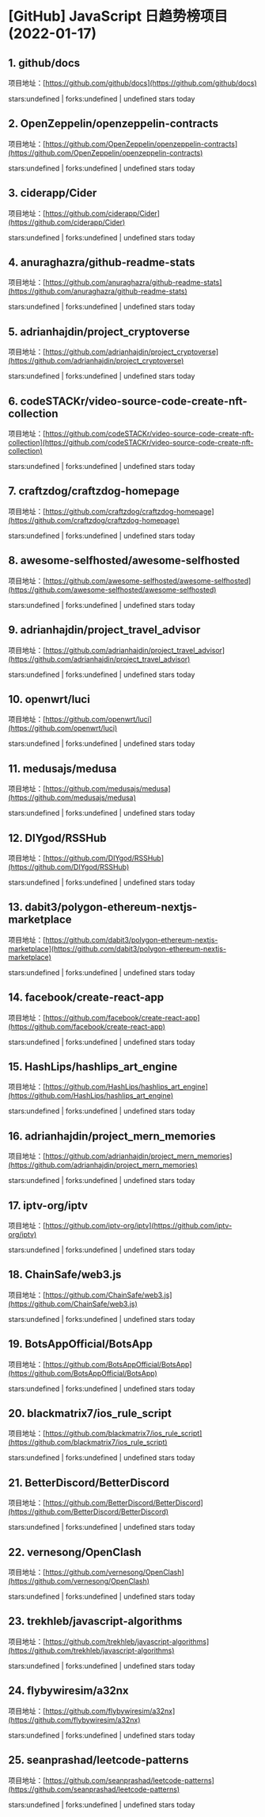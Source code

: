 # [GitHub] JavaScript 日趋势榜项目(2022-01-17)

## 1. github/docs 

项目地址：[https://github.com/github/docs](https://github.com/github/docs)

stars:undefined | forks:undefined | undefined stars today 



## 2. OpenZeppelin/openzeppelin-contracts 

项目地址：[https://github.com/OpenZeppelin/openzeppelin-contracts](https://github.com/OpenZeppelin/openzeppelin-contracts)

stars:undefined | forks:undefined | undefined stars today 



## 3. ciderapp/Cider 

项目地址：[https://github.com/ciderapp/Cider](https://github.com/ciderapp/Cider)

stars:undefined | forks:undefined | undefined stars today 



## 4. anuraghazra/github-readme-stats 

项目地址：[https://github.com/anuraghazra/github-readme-stats](https://github.com/anuraghazra/github-readme-stats)

stars:undefined | forks:undefined | undefined stars today 



## 5. adrianhajdin/project_cryptoverse 

项目地址：[https://github.com/adrianhajdin/project_cryptoverse](https://github.com/adrianhajdin/project_cryptoverse)

stars:undefined | forks:undefined | undefined stars today 



## 6. codeSTACKr/video-source-code-create-nft-collection 

项目地址：[https://github.com/codeSTACKr/video-source-code-create-nft-collection](https://github.com/codeSTACKr/video-source-code-create-nft-collection)

stars:undefined | forks:undefined | undefined stars today 



## 7. craftzdog/craftzdog-homepage 

项目地址：[https://github.com/craftzdog/craftzdog-homepage](https://github.com/craftzdog/craftzdog-homepage)

stars:undefined | forks:undefined | undefined stars today 



## 8. awesome-selfhosted/awesome-selfhosted 

项目地址：[https://github.com/awesome-selfhosted/awesome-selfhosted](https://github.com/awesome-selfhosted/awesome-selfhosted)

stars:undefined | forks:undefined | undefined stars today 



## 9. adrianhajdin/project_travel_advisor 

项目地址：[https://github.com/adrianhajdin/project_travel_advisor](https://github.com/adrianhajdin/project_travel_advisor)

stars:undefined | forks:undefined | undefined stars today 



## 10. openwrt/luci 

项目地址：[https://github.com/openwrt/luci](https://github.com/openwrt/luci)

stars:undefined | forks:undefined | undefined stars today 



## 11. medusajs/medusa 

项目地址：[https://github.com/medusajs/medusa](https://github.com/medusajs/medusa)

stars:undefined | forks:undefined | undefined stars today 



## 12. DIYgod/RSSHub 

项目地址：[https://github.com/DIYgod/RSSHub](https://github.com/DIYgod/RSSHub)

stars:undefined | forks:undefined | undefined stars today 



## 13. dabit3/polygon-ethereum-nextjs-marketplace 

项目地址：[https://github.com/dabit3/polygon-ethereum-nextjs-marketplace](https://github.com/dabit3/polygon-ethereum-nextjs-marketplace)

stars:undefined | forks:undefined | undefined stars today 



## 14. facebook/create-react-app 

项目地址：[https://github.com/facebook/create-react-app](https://github.com/facebook/create-react-app)

stars:undefined | forks:undefined | undefined stars today 



## 15. HashLips/hashlips_art_engine 

项目地址：[https://github.com/HashLips/hashlips_art_engine](https://github.com/HashLips/hashlips_art_engine)

stars:undefined | forks:undefined | undefined stars today 



## 16. adrianhajdin/project_mern_memories 

项目地址：[https://github.com/adrianhajdin/project_mern_memories](https://github.com/adrianhajdin/project_mern_memories)

stars:undefined | forks:undefined | undefined stars today 



## 17. iptv-org/iptv 

项目地址：[https://github.com/iptv-org/iptv](https://github.com/iptv-org/iptv)

stars:undefined | forks:undefined | undefined stars today 



## 18. ChainSafe/web3.js 

项目地址：[https://github.com/ChainSafe/web3.js](https://github.com/ChainSafe/web3.js)

stars:undefined | forks:undefined | undefined stars today 



## 19. BotsAppOfficial/BotsApp 

项目地址：[https://github.com/BotsAppOfficial/BotsApp](https://github.com/BotsAppOfficial/BotsApp)

stars:undefined | forks:undefined | undefined stars today 



## 20. blackmatrix7/ios_rule_script 

项目地址：[https://github.com/blackmatrix7/ios_rule_script](https://github.com/blackmatrix7/ios_rule_script)

stars:undefined | forks:undefined | undefined stars today 



## 21. BetterDiscord/BetterDiscord 

项目地址：[https://github.com/BetterDiscord/BetterDiscord](https://github.com/BetterDiscord/BetterDiscord)

stars:undefined | forks:undefined | undefined stars today 



## 22. vernesong/OpenClash 

项目地址：[https://github.com/vernesong/OpenClash](https://github.com/vernesong/OpenClash)

stars:undefined | forks:undefined | undefined stars today 



## 23. trekhleb/javascript-algorithms 

项目地址：[https://github.com/trekhleb/javascript-algorithms](https://github.com/trekhleb/javascript-algorithms)

stars:undefined | forks:undefined | undefined stars today 



## 24. flybywiresim/a32nx 

项目地址：[https://github.com/flybywiresim/a32nx](https://github.com/flybywiresim/a32nx)

stars:undefined | forks:undefined | undefined stars today 



## 25. seanprashad/leetcode-patterns 

项目地址：[https://github.com/seanprashad/leetcode-patterns](https://github.com/seanprashad/leetcode-patterns)

stars:undefined | forks:undefined | undefined stars today 



